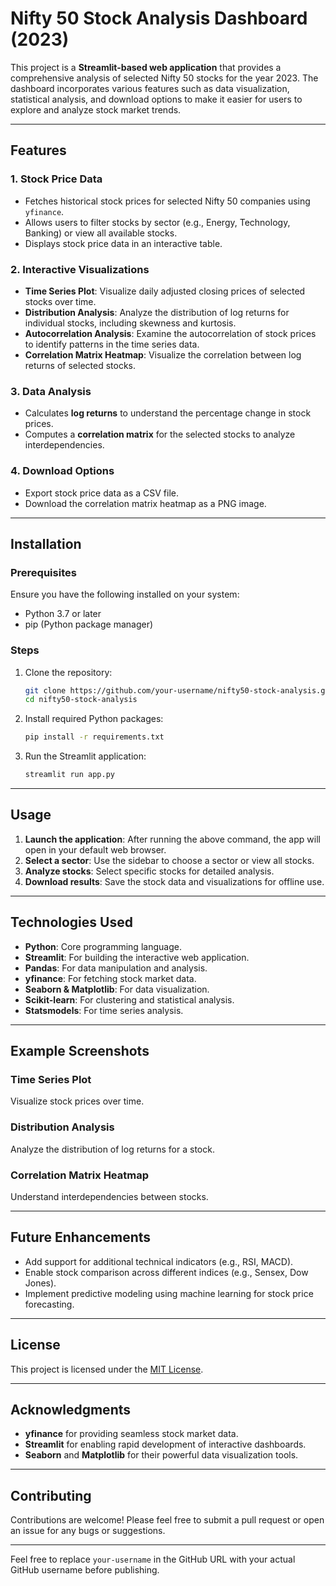 # Nifty 50 Stock Analysis Dashboard (2023)

This project is a **Streamlit-based web application** that provides a comprehensive analysis of selected Nifty 50 stocks for the year 2023. The dashboard incorporates various features such as data visualization, statistical analysis, and download options to make it easier for users to explore and analyze stock market trends.

---

## Features

### 1. **Stock Price Data**
- Fetches historical stock prices for selected Nifty 50 companies using `yfinance`.
- Allows users to filter stocks by sector (e.g., Energy, Technology, Banking) or view all available stocks.
- Displays stock price data in an interactive table.

### 2. **Interactive Visualizations**
- **Time Series Plot**: Visualize daily adjusted closing prices of selected stocks over time.
- **Distribution Analysis**: Analyze the distribution of log returns for individual stocks, including skewness and kurtosis.
- **Autocorrelation Analysis**: Examine the autocorrelation of stock prices to identify patterns in the time series data.
- **Correlation Matrix Heatmap**: Visualize the correlation between log returns of selected stocks.

### 3. **Data Analysis**
- Calculates **log returns** to understand the percentage change in stock prices.
- Computes a **correlation matrix** for the selected stocks to analyze interdependencies.

### 4. **Download Options**
- Export stock price data as a CSV file.
- Download the correlation matrix heatmap as a PNG image.

---

## Installation

### Prerequisites
Ensure you have the following installed on your system:
- Python 3.7 or later
- pip (Python package manager)

### Steps
1. Clone the repository:
   ```bash
   git clone https://github.com/your-username/nifty50-stock-analysis.git
   cd nifty50-stock-analysis
   ```
2. Install required Python packages:
   ```bash
   pip install -r requirements.txt
   ```
3. Run the Streamlit application:
   ```bash
   streamlit run app.py
   ```

---

## Usage

1. **Launch the application**: After running the above command, the app will open in your default web browser.
2. **Select a sector**: Use the sidebar to choose a sector or view all stocks.
3. **Analyze stocks**: Select specific stocks for detailed analysis.
4. **Download results**: Save the stock data and visualizations for offline use.

---

## Technologies Used

- **Python**: Core programming language.
- **Streamlit**: For building the interactive web application.
- **Pandas**: For data manipulation and analysis.
- **yfinance**: For fetching stock market data.
- **Seaborn & Matplotlib**: For data visualization.
- **Scikit-learn**: For clustering and statistical analysis.
- **Statsmodels**: For time series analysis.

---

## Example Screenshots

### Time Series Plot
Visualize stock prices over time.

### Distribution Analysis
Analyze the distribution of log returns for a stock.

### Correlation Matrix Heatmap
Understand interdependencies between stocks.

---

## Future Enhancements

- Add support for additional technical indicators (e.g., RSI, MACD).
- Enable stock comparison across different indices (e.g., Sensex, Dow Jones).
- Implement predictive modeling using machine learning for stock price forecasting.

---

## License

This project is licensed under the [MIT License](LICENSE).

---

## Acknowledgments

- **yfinance** for providing seamless stock market data.
- **Streamlit** for enabling rapid development of interactive dashboards.
- **Seaborn** and **Matplotlib** for their powerful data visualization tools.

---

## Contributing

Contributions are welcome! Please feel free to submit a pull request or open an issue for any bugs or suggestions.

---

Feel free to replace `your-username` in the GitHub URL with your actual GitHub username before publishing.
